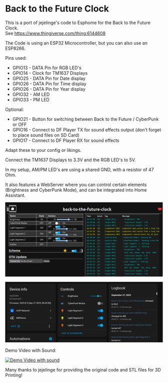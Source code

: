 # Back to the Future Clock

This is a port of jejelinge's code to Esphome for the Back to the Future Clock.  
See https://www.thingiverse.com/thing:6144608  

The Code is using an ESP32 Microcontroller, but you can also use an ESP8266.  

Pins used:  

- GPIO13 - DATA Pin for RGB LED's
- GPIO14 - Clock for TM1637 Displays
- GPIO25 - DATA Pin for Date display
- GPIO26 - DATA Pin for Time display
- GPIO26 - DATA Pin for Year display
- GPIO32 - AM LED
- GPIO33 - PM LED

Optional:   
- GPIO21 - Button for switching between Back to the Future / CyberPunk or OFF
- GPIO16 - Connect to DF Player TX for sound effects output (don't forget to place sound files on SD Card)
- GPIO17 - Connect to DF Player RX for sound effects


Adapt these to your config or likings.  

Connect the TM1637 Displays to 3.3V and the RGB LED's to 5V.  

In my setup, AM/PM LED's are using a shared GND, with a resistor of 47 Ohm.  

It also features a WebServer where you can control certain elements (Brightness and CyberPunk Mode), and can be integrated into Home Assistant.  

![Web Interface](img/bttf_web_interface.png)

![Home Assistant Intgration](img/home-assistant-integration.png)

Demo Video with Sound:  

[![Demo Video with sound](https://img.youtube.com/vi/ihlrp4R2xF4/0.jpg)](https://www.youtube.com/watch?v=ihlrp4R2xF4)  

Many thanks to jejelinge for providing the original code and STL files for 3D Printing!

